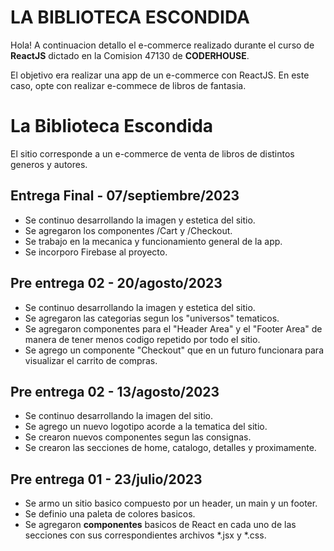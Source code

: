 # LA BIBLIOTECA ESCONDIDA

Hola! A continuacion detallo el e-commerce realizado durante el curso de **ReactJS** dictado en la Comision 47130 de **CODERHOUSE**. 

El objetivo era realizar una app de un e-commerce con ReactJS. En este caso, opte con realizar e-commece de libros de fantasia.


# La Biblioteca Escondida

El sitio corresponde a un e-commerce de venta de libros de distintos generos y autores.


## Entrega Final - 07/septiembre/2023

- Se continuo desarrollando la imagen y estetica del sitio.
- Se agregaron los componentes /Cart y /Checkout.
- Se trabajo en la mecanica y funcionamiento general de la app.
- Se incorporo Firebase al proyecto.


## Pre entrega 02 - 20/agosto/2023

- Se continuo desarrollando la imagen y estetica del sitio.
- Se agregaron las categorias segun los "universos" tematicos.
- Se agregaron componentes para el "Header Area" y el "Footer Area" de manera de tener menos codigo repetido por todo el sitio.
- Se agrego un componente "Checkout" que en un futuro funcionara para visualizar el carrito de compras.


## Pre entrega 02 - 13/agosto/2023

- Se continuo desarrollando la imagen del sitio.
- Se agrego un nuevo logotipo acorde a la tematica del sitio.
- Se crearon nuevos componentes segun las consignas.
- Se crearon las secciones de home, catalogo, detalles y proximamente.


## Pre entrega 01 - 23/julio/2023

- Se armo un sitio basico compuesto por un header, un main y un footer. 
- Se definio una paleta de colores basicos.
- Se agregaron **componentes** basicos de React en cada uno de las secciones con sus correspondientes archivos *.jsx y *.css. 